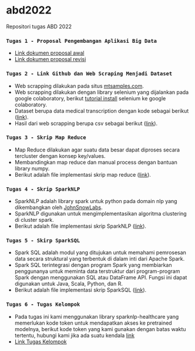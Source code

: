 # abd2022
Repositori tugas ABD 2022

### `Tugas 1 - Proposal Pengembangan Aplikasi Big Data`
- [Link dokumen proposal awal](https://docs.google.com/document/d/14ZHgpPaUfuuSwOg0My1x7XkgHbmdp2sq/edit?usp=sharing&ouid=106859921835530588208&rtpof=true&sd=true)
- [Link dokumen proposal revisi](https://docs.google.com/document/d/1VPR5t35H9Pxqw3gW4oZk0P1oahgzrQHX/edit?usp=sharing&ouid=106859921835530588208&rtpof=true&sd=true)

### `Tugas 2 - Link Github dan Web Scraping Menjadi Dataset`
- Web scrapping dilakukan pada situs [mtsamples.com](mtsamples.com).
- Web scrapping dilakukan dengan library selenium yang dijalankan pada google colaboratory, berikut [tutorial install](https://stackoverflow.com/questions/51046454/how-can-we-use-selenium-webdriver-in-colab-research-google-com) selenium ke google colaboratory.
- Dataset berupa data medical transcription dengan kode sebagai berikut ([link](https://github.com/rasyidpurnama/abd2022/blob/main/mtsamples_scraping_colab.ipynb)).
- Hasil dari web scrapping berupa csv sebagai berikut ([link](https://github.com/rasyidpurnama/abd2022/blob/main/mtsamples_20220222.csv)).

### `Tugas 3 - Skrip Map Reduce`
- Map Reduce dilakukan agar suatu data besar dapat diproses secara tercluster dengan konsep key/values.
- Membandingkan map reduce dan manual process dengan bantuan library numpy.
- Berikut adalah file implementasi skrip map reduce ([link](https://github.com/rasyidpurnama/abd2022/blob/main/mtsamples_mapreduce_colab.ipynb)).

### `Tugas 4 - Skrip SparkNLP`
- SparkNLP adalah library spark untuk python pada domain nlp yang dikembangkan oleh [JohnSnowLabs](https://nlp.johnsnowlabs.com/).
- SparkNLP digunakan untuk mengimplementasikan algoritma clustering di cluster spark.
- Berikut adalah file implementasi skrip SparkNLP ([link](https://github.com/rasyidpurnama/abd2022/blob/main/mtsamples_sparknlp_colab.ipynb)).

### `Tugas 5 - Skirp SparkSQL`
- Spark SQL adalah modul yang ditujukan untuk memahami pemrosesan data secara struktural yang terbentuk di dalam inti dari Apache Spark.
- Spark SQL terintegrasi dengan program Spark yang membiarkan penggunanya untuk meminta data terstruktur dari program-program Spark dengan menggunakan SQL atau DataFrame API. Fungsi ini dapat digunakan untuk Java, Scala, Python, dan R.
- Berikut adalah file implementasi skrip SparkSQL ([link](https://github.com/rasyidpurnama/abd2022/blob/main/mtsamples_sparksql_colab.ipynb)).

### `Tugas 6 - Tugas Kelompok`
- Pada tugas ini kami menggunakan library sparknlp-healthcare yang memerlukan kode token untuk mendapatkan akses ke pretrained modelnya, berikut kode token yang kami gunakan dengan batas waktu tertentu, hubungi kami jika ada suatu kendala [link](https://github.com/rasyidpurnama/abd2022/blob/main/spark_nlp_for_healthcare_spark_ocr_4547.json)
- [Link Tugas Kelompok](https://github.com/mhihsan/abd/tree/main/project_kelompok)

